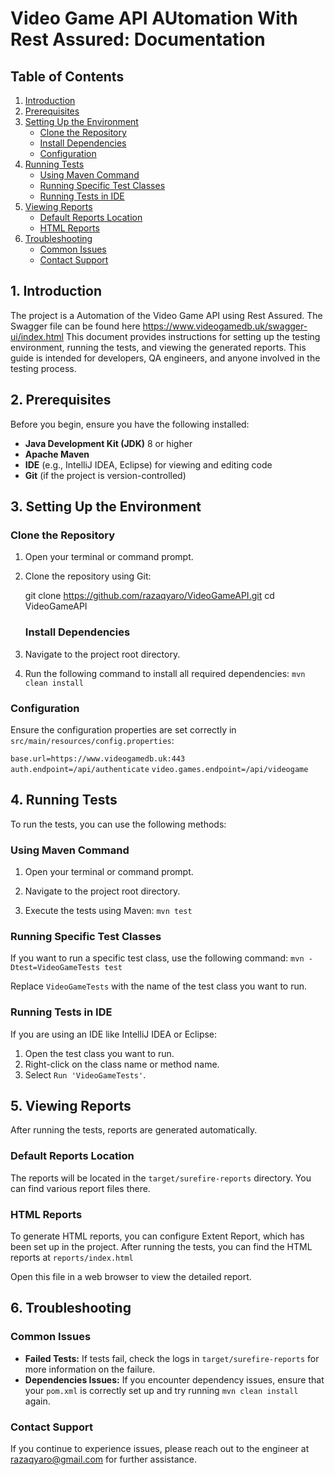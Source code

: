 # Video Game API AUtomation With Rest Assured: Documentation

## Table of Contents
1. [Introduction](#introduction)
2. [Prerequisites](#prerequisites)
3. [Setting Up the Environment](#setting-up-the-environment)
   - [Clone the Repository](#clone-the-repository)
   - [Install Dependencies](#install-dependencies)
   - [Configuration](#configuration)
4. [Running Tests](#running-tests)
   - [Using Maven Command](#using-maven-command)
   - [Running Specific Test Classes](#running-specific-test-classes)
   - [Running Tests in IDE](#running-tests-in-ide)
5. [Viewing Reports](#viewing-reports)
   - [Default Reports Location](#default-reports-location)
   - [HTML Reports](#html-reports)
6. [Troubleshooting](#troubleshooting)
   - [Common Issues](#common-issues)
   - [Contact Support](#contact-support)

## 1. Introduction
The project is a Automation of the Video Game API using Rest Assured. The Swagger file can be found here https://www.videogamedb.uk/swagger-ui/index.html
This document provides instructions for setting up the testing environment, running the tests, and viewing the generated reports. This guide is intended for developers, QA engineers, and anyone involved in the testing process.

## 2. Prerequisites
Before you begin, ensure you have the following installed:
- **Java Development Kit (JDK)** 8 or higher
- **Apache Maven**
- **IDE** (e.g., IntelliJ IDEA, Eclipse) for viewing and editing code
- **Git** (if the project is version-controlled)

## 3. Setting Up the Environment

### Clone the Repository
1. Open your terminal or command prompt.
2. Clone the repository using Git:

  
   git clone https://github.com/razaqyaro/VideoGameAPI.git
   cd VideoGameAPI

   ### Install Dependencies

1.  Navigate to the project root directory.

2.  Run the following command to install all required dependencies:
    `mvn clean install`

### Configuration

Ensure the configuration properties are set correctly in `src/main/resources/config.properties`:

`base.url=https://www.videogamedb.uk:443`
`auth.endpoint=/api/authenticate`
`video.games.endpoint=/api/videogame`

4\. Running Tests
-----------------

To run the tests, you can use the following methods:

### Using Maven Command

1.  Open your terminal or command prompt.

2.  Navigate to the project root directory.

3.  Execute the tests using Maven:
    `mvn test`

### Running Specific Test Classes

If you want to run a specific test class, use the following command:
`mvn -Dtest=VideoGameTests test`

Replace `VideoGameTests` with the name of the test class you want to run.

### Running Tests in IDE

If you are using an IDE like IntelliJ IDEA or Eclipse:

1.  Open the test class you want to run.
2.  Right-click on the class name or method name.
3.  Select `Run 'VideoGameTests'`.

5\. Viewing Reports
-------------------

After running the tests, reports are generated automatically.

### Default Reports Location

The reports will be located in the `target/surefire-reports` directory. You can find various report files there.

### HTML Reports

To generate HTML reports, you can configure Extent Report, which has been set up in the project. After running the tests, you can find the HTML reports at
`reports/index.html`

Open this file in a web browser to view the detailed report.

6\. Troubleshooting
-------------------

### Common Issues

-   **Failed Tests:** If tests fail, check the logs in `target/surefire-reports` for more information on the failure.
-   **Dependencies Issues:** If you encounter dependency issues, ensure that your `pom.xml` is correctly set up and try running `mvn clean install` again.

### Contact Support

If you continue to experience issues, please reach out to the engineer at razaqyaro@gmail.com for further assistance.
